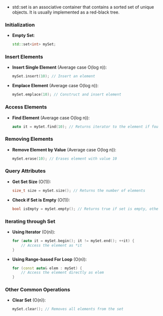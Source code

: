 - std::set is an associative container that contains a sorted set of unique objects. It is usually implemented as a red-black tree.

### Initialization

- **Empty Set**:
  ```cpp
  std::set<int> mySet;
  ```

### Insert Elements

- **Insert Single Element** (Average case O(log n)):

  ```cpp
  mySet.insert(10); // Insert an element
  ```

- **Emplace Element** (Average case O(log n)):
  ```cpp
  mySet.emplace(10); // Construct and insert element
  ```

### Access Elements

- **Find Element** (Average case O(log n)):
  ```cpp
  auto it = mySet.find(10); // Returns iterator to the element if found, otherwise returns mySet.end()
  ```

### Removing Elements

- **Remove Element by Value** (Average case O(log n)):
  ```cpp
  mySet.erase(10); // Erases element with value 10
  ```

### Query Attributes

- **Get Set Size** (O(1)):

  ```cpp
  size_t size = mySet.size(); // Returns the number of elements
  ```

- **Check if Set is Empty** (O(1)):
  ```cpp
  bool isEmpty = mySet.empty(); // Returns true if set is empty, otherwise false
  ```

### Iterating through Set

- **Using Iterator** (O(n)):

  ```cpp
  for (auto it = mySet.begin(); it != mySet.end(); ++it) {
      // Access the element as *it
  }
  ```

- **Using Range-based For Loop** (O(n)):
  ```cpp
  for (const auto& elem : mySet) {
      // Access the element directly as elem
  }
  ```

### Other Common Operations

- **Clear Set** (O(n)):
  ```cpp
  mySet.clear(); // Removes all elements from the set
  ```
